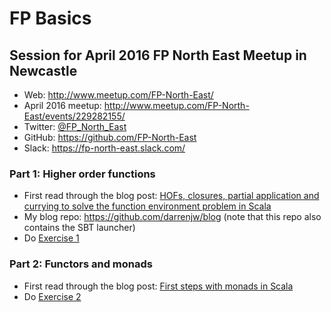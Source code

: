 # FP Basics

## Session for April 2016 FP North East Meetup in Newcastle

* Web: http://www.meetup.com/FP-North-East/
* April 2016 meetup: http://www.meetup.com/FP-North-East/events/229282155/
* Twitter: [@FP_North_East](https://twitter.com/FP_North_East)
* GitHub: https://github.com/FP-North-East
* Slack: https://fp-north-east.slack.com/

### Part 1: Higher order functions

* First read through the blog post: [HOFs, closures, partial application and currying to solve the function environment problem in Scala](https://darrenjw.wordpress.com/2015/11/16/hofs-closures-partial-application-and-currying-to-solve-the-function-environment-problem-in-scala/)
* My blog repo: https://github.com/darrenjw/blog (note that this repo also contains the SBT launcher)
* Do [Exercise 1](ex1/README.md)

### Part 2: Functors and monads

* First read through the blog post: [First steps with monads in Scala](https://darrenjw.wordpress.com/2016/04/15/first-steps-with-monads-in-scala/)
* Do [Exercise 2](ex2/README.md)




